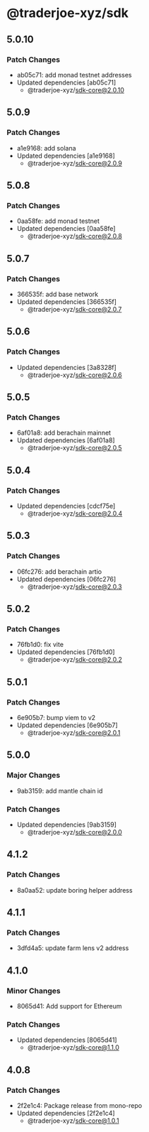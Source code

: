 # @traderjoe-xyz/sdk

## 5.0.10

### Patch Changes

- ab05c71: add monad testnet addresses
- Updated dependencies [ab05c71]
  - @traderjoe-xyz/sdk-core@2.0.10

## 5.0.9

### Patch Changes

- a1e9168: add solana
- Updated dependencies [a1e9168]
  - @traderjoe-xyz/sdk-core@2.0.9

## 5.0.8

### Patch Changes

- 0aa58fe: add monad testnet
- Updated dependencies [0aa58fe]
  - @traderjoe-xyz/sdk-core@2.0.8

## 5.0.7

### Patch Changes

- 366535f: add base network
- Updated dependencies [366535f]
  - @traderjoe-xyz/sdk-core@2.0.7

## 5.0.6

### Patch Changes

- Updated dependencies [3a8328f]
  - @traderjoe-xyz/sdk-core@2.0.6

## 5.0.5

### Patch Changes

- 6af01a8: add berachain mainnet
- Updated dependencies [6af01a8]
  - @traderjoe-xyz/sdk-core@2.0.5

## 5.0.4

### Patch Changes

- Updated dependencies [cdcf75e]
  - @traderjoe-xyz/sdk-core@2.0.4

## 5.0.3

### Patch Changes

- 06fc276: add berachain artio
- Updated dependencies [06fc276]
  - @traderjoe-xyz/sdk-core@2.0.3

## 5.0.2

### Patch Changes

- 76fb1d0: fix vite
- Updated dependencies [76fb1d0]
  - @traderjoe-xyz/sdk-core@2.0.2

## 5.0.1

### Patch Changes

- 6e905b7: bump viem to v2
- Updated dependencies [6e905b7]
  - @traderjoe-xyz/sdk-core@2.0.1

## 5.0.0

### Major Changes

- 9ab3159: add mantle chain id

### Patch Changes

- Updated dependencies [9ab3159]
  - @traderjoe-xyz/sdk-core@2.0.0

## 4.1.2

### Patch Changes

- 8a0aa52: update boring helper address

## 4.1.1

### Patch Changes

- 3dfd4a5: update farm lens v2 address

## 4.1.0

### Minor Changes

- 8065d41: Add support for Ethereum

### Patch Changes

- Updated dependencies [8065d41]
  - @traderjoe-xyz/sdk-core@1.1.0

## 4.0.8

### Patch Changes

- 2f2e1c4: Package release from mono-repo
- Updated dependencies [2f2e1c4]
  - @traderjoe-xyz/sdk-core@1.0.1
